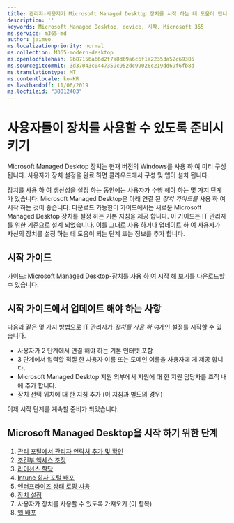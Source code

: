 ```yaml
---
title: 관리자-사용자가 Microsoft Managed Desktop 장치를 시작 하는 데 도움이 됩니다.
description: ''
keywords: Microsoft Managed Desktop, device, 시작, Microsoft 365
ms.service: m365-md
author: jaimeo
ms.localizationpriority: normal
ms.collection: M365-modern-desktop
ms.openlocfilehash: 9b87156a66d2f7a8d69a6c6f1a22353a52c69385
ms.sourcegitcommit: 3d37043c0447359c952dc99026c219dd69f6fb8d
ms.translationtype: MT
ms.contentlocale: ko-KR
ms.lasthandoff: 11/06/2019
ms.locfileid: "38012403"
---
```

# <a name="get-your-users-ready-to-use-devices"></a>사용자들이 장치를 사용할 수 있도록 준비시키기

Microsoft Managed Desktop 장치는 현재 버전의 Windows를 사용 하 여 미리 구성 됩니다. 사용자가 장치 설정을 완료 하면 클라우드에서 구성 및 앱이 설치 됩니다. 
 
장치를 사용 하 여 생산성을 설정 하는 동안에는 사용자가 수행 해야 하는 몇 가지 단계가 있습니다. Microsoft Managed Desktop은 아래 연결 된 *장치 가이드를* 사용 하 여 시작 하는 것이 좋습니다. 다운로드 가능한이 가이드에서는 새로운 Microsoft Managed Desktop 장치를 설정 하는 기본 지침을 제공 합니다. 이 가이드는 IT 관리자를 위한 기준으로 설계 되었습니다. 이를 그대로 사용 하거나 업데이트 하 여 사용자가 자신의 장치를 설정 하는 데 도움이 되는 단계 또는 정보를 추가 합니다. 

## <a name="get-started-guide"></a>시작 가이드 
가이드: [Microsoft Managed Desktop-장치를 사용 하 여 시작 해 보기](https://www.microsoft.com/download/details.aspx?id=57918)를 다운로드할 수 있습니다.

## <a name="what-should-i-update-in-the-get-started-guide"></a>시작 가이드에서 업데이트 해야 하는 사항

다음과 같은 몇 가지 방법으로 IT 관리자가 *장치를 사용 하 여*개인 설정를 시작할 수 있습니다.
- 사용자가 2 단계에서 연결 해야 하는 기본 인터넷 포함
- 3 단계에서 입력할 적절 한 사용자 이름 또는 도메인 이름을 사용자에 게 제공 합니다.
- Microsoft Managed Desktop 지원 외부에서 지원에 대 한 지원 담당자를 조직 내에 추가 합니다.
- 장치 선택 위치에 대 한 지침 추가 (이 지침과 별도의 경우)

이제 시작 단계를 계속할 준비가 되었습니다.


## <a name="steps-to-get-started-with-microsoft-managed-desktop"></a>Microsoft Managed Desktop을 시작 하기 위한 단계

1. [관리 포털에서 관리자 연락처 추가 및 확인](add-admin-contacts.md)
2. [조건부 액세스 조정](conditional-access.md)
3. [라이선스 할당](assign-licenses.md)
4. [Intune 회사 포털 배포](company-portal.md)
5. [엔터프라이즈 상태 로밍 사용](enterprise-state-roaming.md)
6. [장치 설정](set-up-devices.md)
7. 사용자가 장치를 사용할 수 있도록 가져오기 (이 항목)
8. [앱 배포](deploy-apps.md)